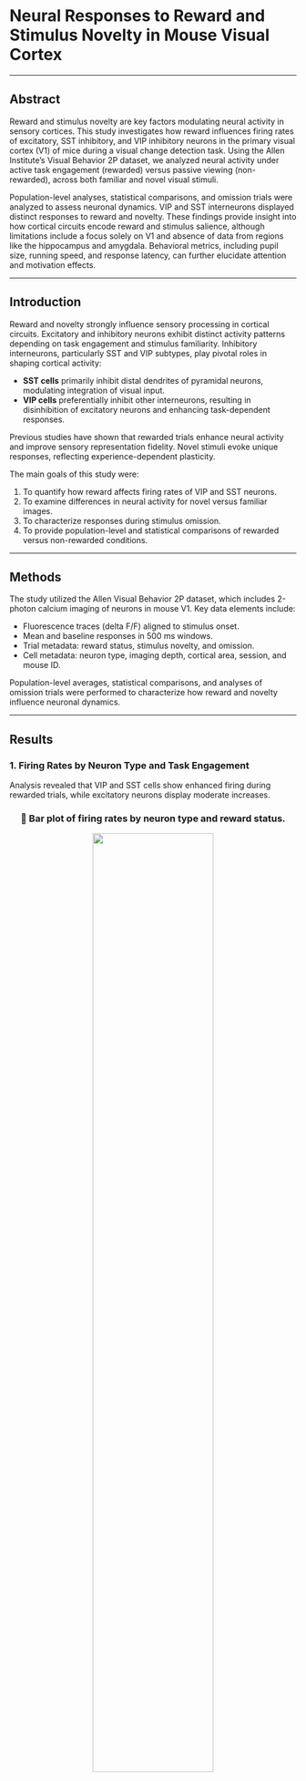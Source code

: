 # Neural Responses to Reward and Stimulus Novelty in Mouse Visual Cortex

---

## Abstract

Reward and stimulus novelty are key factors modulating neural activity in sensory cortices. This study investigates how reward influences firing rates of excitatory, SST inhibitory, and VIP inhibitory neurons in the primary visual cortex (V1) of mice during a visual change detection task. Using the Allen Institute’s Visual Behavior 2P dataset, we analyzed neural activity under active task engagement (rewarded) versus passive viewing (non-rewarded), across both familiar and novel visual stimuli.

Population-level analyses, statistical comparisons, and omission trials were analyzed to assess neuronal dynamics. VIP and SST interneurons displayed distinct responses to reward and novelty. These findings provide insight into how cortical circuits encode reward and stimulus salience, although limitations include a focus solely on V1 and absence of data from regions like the hippocampus and amygdala. Behavioral metrics, including pupil size, running speed, and response latency, can further elucidate attention and motivation effects.

---

## Introduction

Reward and novelty strongly influence sensory processing in cortical circuits. Excitatory and inhibitory neurons exhibit distinct activity patterns depending on task engagement and stimulus familiarity. Inhibitory interneurons, particularly SST and VIP subtypes, play pivotal roles in shaping cortical activity:

- **SST cells** primarily inhibit distal dendrites of pyramidal neurons, modulating integration of visual input.
- **VIP cells** preferentially inhibit other interneurons, resulting in disinhibition of excitatory neurons and enhancing task-dependent responses.

Previous studies have shown that rewarded trials enhance neural activity and improve sensory representation fidelity. Novel stimuli evoke unique responses, reflecting experience-dependent plasticity.

The main goals of this study were:

1. To quantify how reward affects firing rates of VIP and SST neurons.
2. To examine differences in neural activity for novel versus familiar images.
3. To characterize responses during stimulus omission.
4. To provide population-level and statistical comparisons of rewarded versus non-rewarded conditions.

---

## Methods

The study utilized the Allen Visual Behavior 2P dataset, which includes 2-photon calcium imaging of neurons in mouse V1. Key data elements include:

- Fluorescence traces (delta F/F) aligned to stimulus onset.
- Mean and baseline responses in 500 ms windows.
- Trial metadata: reward status, stimulus novelty, and omission.
- Cell metadata: neuron type, imaging depth, cortical area, session, and mouse ID.

Population-level averages, statistical comparisons, and analyses of omission trials were performed to characterize how reward and novelty influence neuronal dynamics.

---

## Results

### 1. Firing Rates by Neuron Type and Task Engagement

Analysis revealed that VIP and SST cells show enhanced firing during rewarded trials, while excitatory neurons display moderate increases.

<div align="center">

### 🔹 Bar plot of firing rates by neuron type and reward status.  
<img src="figures/1.png" alt="" width="65%"/>

</div>

---

### 2. Relationship Between Response Latency and Running Speed

Response latency was moderately correlated with running speed, indicating that movement influences task performance.

<div align="center">

### 🔹 Scatter plot of response latency versus mean running speed. 
<img src="figures/2.png" alt="" width="65%"/>

</div>

---

### 3. Distribution of Rewarded Trials

A pie chart illustrates the proportion of rewarded versus non-rewarded trials, reflecting engagement variability.

<div align="center">

### 🔹 Pie chart of rewarded trial distribution.  
<img src="figures/3.png" alt="" width="65%"/>

</div>

---

### 4. VIP Cells – Novel Stimuli

VIP interneurons exhibit stronger responses during rewarded trials when exposed to novel images.

<div align="center">

### 🔹 Line plot showing VIP population average for novel images.  
<img src="figures/4.png" alt="" width="65%"/>

</div>

#### Statistical Comparison

Rewarded VIP trials had significantly higher mean responses compared to non-rewarded trials, highlighting the impact of motivation on interneuron activity.

<div align="center">

### 🔹 Bar plot comparing VIP rewarded versus non-rewarded responses.  
<img src="figures/5.png" alt="" width="65%"/>

</div>

---

### 5. SST Cells – Novel versus Familiar

SST neurons displayed stronger suppression for familiar images and more variable responses to novel images, consistent with their modulatory role in cortical circuits.

---

### 6. Responses to Stimulus Omission

#### SST Cells

Population average traces indicate modest activity changes during omitted trials.

#### VIP Cells

VIP neurons show distinct omission responses, with increased disinhibition during novel stimuli.

---

## Discussion

1. **Reward Effects:** Reward significantly enhances firing in VIP and SST neurons, supporting previous findings on motivation-driven neural modulation.
2. **Novelty Responses:** Novel stimuli induce stronger and more variable responses, highlighting experience-dependent plasticity.
3. **Omission Trials:** Both interneuron types respond to stimulus omission, reflecting predictive coding and expectation.
4. **Limitations:** Analyses were restricted to V1; other brain regions, including hippocampus or amygdala, were not examined. Behavioral covariates like pupil size and running speed could provide further insight into attention and motivation.

---

## Conclusion

Reward and stimulus novelty distinctly influence interneuron activity in mouse V1. Population-level analyses demonstrate that both VIP and SST neurons show enhanced responses during rewarded and novel trials. Responses to omitted stimuli provide further evidence for expectation-dependent modulation. These findings contribute to understanding how cortical circuits integrate reward and contextual information.

---

## Future Directions

- Longitudinal analysis of single-cell responses across sessions.
- Extend analyses to additional cortical and subcortical areas.
- Incorporate behavioral measures to investigate attention and task engagement.
- Apply machine learning approaches to predict trial outcomes based on neuronal activity.

---

## Dataset Access

The **Allen Visual Behavior 2P dataset** is publicly available and can be accessed through the following resources:

- [Dataset Overview and Access Portal](https://portal.brain-map.org/circuits-behavior/visual-behavior-2p)

- [AllenSDK Documentation for Data Access](https://allensdk.readthedocs.io/en/stable/visual_behavior_optical_physiology.html)

- [Technical White Paper on Dataset Methodology](https://brainmapportal-live-4cc80a57cd6e400d854-f7fdcae.divio-media.net/filer_public/4e/be/4ebe2911-bd38-4230-86c8-01a86cfd758e/visual_behavior_2p_technical_whitepaper.pdf)

These resources provide comprehensive information on dataset structure, experimental design, and guidelines for data analysis.

---

## References

1. Adesnik, H., Bruns, W., Taniguchi, H., Huang, Z. J., & Scanziani, M. (2012). *A neural circuit for spatial summation in visual cortex*. Nature, 490(7419), 226–231.
2. Pfeffer, C. K., Xue, M., He, M., Huang, Z. J., & Scanziani, M. (2013). *Inhibition of inhibition in visual cortex: The logic of connections between molecularly distinct interneurons*. Nature Neuroscience, 16(8), 1068–1076.
3. Poort, J., Khan, A. G., Pachitariu, M., Nemri, A., Orsolic, I., Krupic, J., ... & Roelfsema, P. R. (2015). *Learning enhances sensory and multiple non-sensory representations in primary visual cortex*. Neuron, 86(6), 1478–1490.
4. Pinto, L., & Dan, Y. (2015). *Cell-type-specific activity in prefrontal cortex during goal-directed behavior*. Neuron, 87(2), 437–450.
5. Keller, G. B., Bonhoeffer, T., & Hübener, M. (2012). *Sensorimotor mismatch signals in primary visual cortex of the behaving mouse*. Neuron, 74(5), 809–815.
